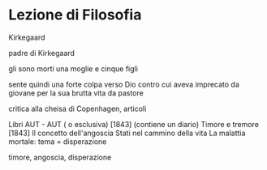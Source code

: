# Lezione di Filosofia

Kirkegaard


padre di Kirkegaard

gli sono morti una moglie e cinque figli

sente quindi una forte colpa verso Dio contro cui aveva imprecato da giovane per la sua brutta vita da pastore 

critica alla cheisa di Copenhagen, articoli

Libri
AUT - AUT ( o esclusiva) [1843] (contiene un diario)
Timore e tremore [1843]
Il concetto dell'angoscia
Stati nel cammino della vita
La malattia mortale: tema = disperazione


timore, angoscia, disperazione
<!--stackedit_data:
eyJoaXN0b3J5IjpbLTEyMDkyNTg4NDUsMTU3MjAwNjIyOV19
-->